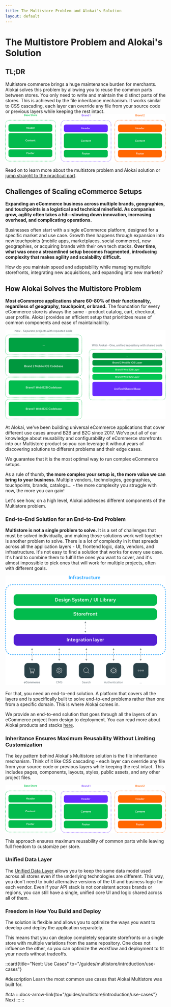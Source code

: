 ```yaml
---
title: The Multistore Problem and Alokai's Solution
layout: default
---
```


# The Multistore Problem and Alokai's Solution

## TL;DR
Multistore commerce brings a huge maintenance burden for merchants. Alokai solves this problem by allowing you to reuse the common parts between stores. You only need to write and maintain the distinct parts of the stores. This is achieved by the file inheritance mechanism. It works similar to CSS cascading, each layer can override any file from your source code or previous layers while keeping the rest intact.
<img src="../img/inheritance-simplified.png" alt="Alokai Multistore's Inheritance Mechanism" class="mx-auto">

Read on to learn more about the multistore problem and Alokai solution or [jump straight to the practical part](/guides/multistore/tooling-and-concepts).

## Challenges of Scaling eCommerce Setups

**Expanding an eCommerce business across multiple brands, geographies, and touchpoints is a logistical and technical minefield. As companies grow, agility often takes a hit—slowing down innovation, increasing overhead, and complicating operations.**

Businesses often start with a single eCommerce platform, designed for a specific market and use case. Growth then happens through expansion into new touchpoints (mobile apps, marketplaces, social commerce), new geographies, or acquiring brands with their own tech stacks. **Over time, what was once a streamlined setup becomes fragmented, introducing complexity that makes agility and scalability difficult.**

How do you maintain speed and adaptability while managing multiple storefronts, integrating new acquisitions, and expanding into new markets?

## How Alokai Solves the Multistore Problem

**Most eCommerce applications share 60-80% of their functionality, regardless of geography, touchpoint, or brand.** The foundation for every eCommerce store is always the same - product catalog, cart, checkout, user profile. Alokai provides an efficient setup that prioritizes reuse of common components and ease of maintainability.

<img src="../img/reusable-core.png" alt="From multiple repositories into a unified codebase with reusable code" class="mx-auto">

At Alokai, we've been building universal eCommerce applications that cover different use cases around B2B and B2C since 2017. We've put all of our knowledge about reusability and configurability of eCommerce storefronts into our Multistore product so you can leverage it without years of discovering solutions to different problems and their edge cases.

We guarantee that it is the most optimal way to run complex eCommerce setups.

As a rule of thumb, **the more complex your setup is, the more value we can bring to your business**. Multiple vendors, technologies, geographies, touchpoints, brands, catalogs... - the more complexity you struggle with now, the more you can gain!

Let's see how, on a high level, Alokai addresses different components of the Multistore problem.

### End-to-End Solution for an End-to-End Problem

**Multistore is not a single problem to solve.** It is a set of challenges that must be solved individually, and making those solutions work well together is another problem to solve. There is a lot of complexity in it that spreads across all the application layers - UI, frontend logic, data, vendors, and infrastructure. It's not easy to find a solution that works for every use case. It's hard to combine them to fulfill the ones you want to cover, and it's almost impossible to pick ones that will work for multiple projects, often with different goals.

<img src="../img/end-to-end-solution.svg" alt="End-to-end solution for ecommerce and multistore" class="mx-auto">

For that, you need an end-to-end solution. A platform that covers all the layers and is specifically built to solve end-to-end problems rather than one from a specific domain. This is where Alokai comes in.

We provide an end-to-end solution that goes through all the layers of an eCommerce project from design to deployment. You can read more about Alokai products and stacks [here](/general#our-products).

### Inheritance Ensures Maximum Reusability Without Limiting Customization

The key pattern behind Alokai's Multistore solution is the file inheritance mechanism. Think of it like CSS cascading - each layer can override any file from your source code or previous layers while keeping the rest intact. This includes pages, components, layouts, styles, public assets, and any other project files.

<img src="../img/inheritance-simplified.png" alt="Alokai Multistore's Inheritance Mechanism" class="mx-auto">

This approach ensures maximum reusability of common parts while leaving full freedom to customize per store.

### Unified Data Layer

The [Unified Data Layer](/unified-data-layer) allows you to keep the same data model used across all stores even if the underlying technologies are different. This way, you don't need to build alternative versions of the UI and business logic for each vendor. Even if your API stack is not consistent across brands or regions, you can still have a single, unified core UI and logic shared across all of them.

### Freedom in How You Build and Deploy

The solution is flexible and allows you to optimize the ways you want to develop and deploy the application separately.

This means that you can deploy completely separate storefronts or a single store with multiple variations from the same repository. One does not influence the other, so you can optimize the workflow and deployment to fit your needs without tradeoffs.

::card{title="Next: Use Cases" to="/guides/multistore/introduction/use-cases"}    

#description
Learn the most common use cases that Alokai Multistore was built for.

#cta
:::docs-arrow-link{to="/guides/multistore/introduction/use-cases"}
Next
:::
::

